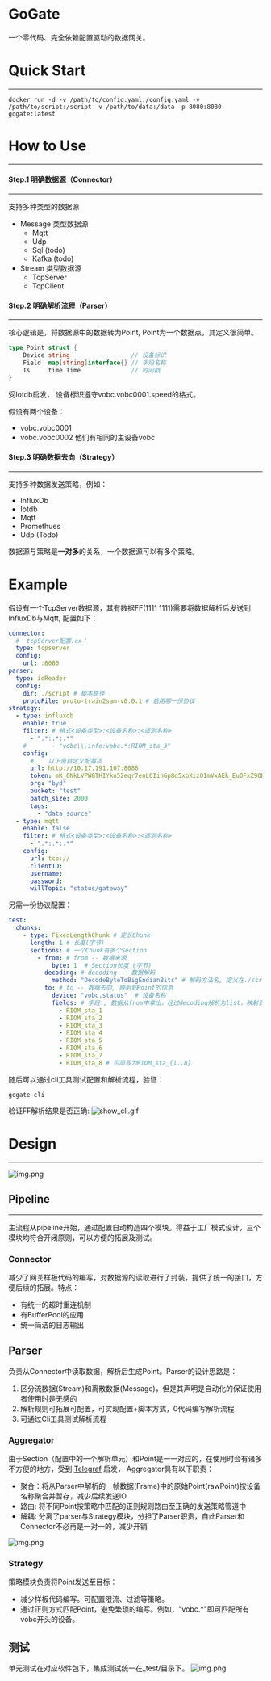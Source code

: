 # GoGate

一个零代码、完全依赖配置驱动的数据网关。


# Quick Start

---
```shell
docker run -d -v /path/to/config.yaml:/config.yaml -v /path/to/script:/script -v /path/to/data:/data -p 8080:8080 gogate:latest
```

# How to Use

---
#### Step.1 明确数据源（Connector）

---
支持多种类型的数据源
- Message 类型数据源
    - Mqtt
    - Udp
    - Sql (todo)
    - Kafka (todo)
- Stream 类型数据源
    - TcpServer
    - TcpClient
  
#### Step.2 明确解析流程（Parser）

---
核心逻辑是，将数据源中的数据转为Point, Point为一个数据点，其定义很简单。
```go
type Point struct {
    Device string                 // 设备标识
    Field  map[string]interface{} // 字段名称
    Ts     time.Time              // 时间戳
}
```
受Iotdb启发， 设备标识遵守vobc.vobc0001.speed的格式。

假设有两个设备：
- vobc.vobc0001
- vobc.vobc0002
他们有相同的主设备vobc
#### Step.3 明确数据去向（Strategy）

---
支持多种数据发送策略，例如：
- InfluxDb
- Iotdb
- Mqtt
- Promethues
- Udp (Todo)

数据源与策略是**一对多**的关系，一个数据源可以有多个策略。

# Example
假设有一个TcpServer数据源，其有数据FF(1111 1111)需要将数据解析后发送到InfluxDb与Mqtt, 配置如下：
```yaml
connector:
  #  tcpServer配置.ex：
  type: tcpserver
  config:
    url: :8080
parser:
  type: ioReader
  config:
    dir: ./script # 脚本路径
    protoFile: proto-train2sam-v0.0.1 # 启用哪一份协议
strategy:
  - type: influxdb
    enable: true
    filter: # 格式<设备类型>:<设备名称>:<遥测名称>
      - ".*:.*:.*"
    #       - "vobc\\.info:vobc.*:RIOM_sta_3"
    config:
      #    以下是自定义配置项
      url: http://10.17.191.107:8086
      token: mK_0NkLVPW8THIYkn52eqr7enL6IinGp8d5xbXizO1mVxAEk_EuOFxZ9OKWYcwVgi2XmogD6iPcO9KQ8ToVvtQ==
      org: "byd"
      bucket: "test"
      batch_size: 2000
      tags:
        - "data_source"
  - type: mqtt
    enable: false
    filter: # 格式<设备类型>:<设备名称>:<遥测名称>
      - ".*:.*:.*"
    config:
      url: tcp://
      clientID:
      username:
      password:
      willTopic: "status/gateway"
```
另需一份协议配置：
```yaml
test:
  chunks:
    - type: FixedLengthChunk # 定长Chunk
      length: 1 # 长度(字节)
      sections: # 一个Chunk有多个Section
        - from: # from -- 数据来源
            byte: 1  # Section长度 (字节)
          decoding: # decoding -- 数据解码
            method: "DecodeByteToBigEndianBits" # 解码方法名, 定义在./script下， 反射读取
          to: # to -- 数据去向, 映射到Point的信息
            device: "vobc.status"  # 设备名称
            fields: # 字段 , 数据从from中拿出，经过decoding解析为list，映射到fields中
              - RIOM_sta_1 
              - RIOM_sta_2
              - RIOM_sta_3
              - RIOM_sta_4
              - RIOM_sta_5
              - RIOM_sta_6
              - RIOM_sta_7
              - RIOM_sta_8 # 可简写为RIOM_sta_{1..8}
```

随后可以通过cli工具测试配置和解析流程，验证：
```shell
gogate-cli
```
验证FF解析结果是否正确: 
![show_cli.gif](_asset/show_cli.gif) 

# Design

---
![img.png](_asset/img_3.png)

## Pipeline

---
主流程从pipeline开始，通过配置自动构造四个模块。得益于工厂模式设计，三个模块均符合开闭原则，可以方便的拓展及测试。

### Connector

减少了网关样板代码的编写，对数据源的读取进行了封装，提供了统一的接口，方便后续的拓展。特点：

- 有统一的超时重连机制
- 有BufferPool的应用
- 统一简洁的日志输出

## Parser

负责从Connector中读取数据，解析后生成Point。Parser的设计思路是：
1. 区分流数据(Stream)和离散数据(Message)，但是其声明是自动化的保证使用者使用时是无感的
2. 解析规则可拓展可配置，可实现配置+脚本方式，0代码编写解析流程
3. 可通过Cli工具测试解析流程

### Aggregator

由于Section（配置中的一个解析单元）和Point是一一对应的，在使用时会有诸多不方便的地方，受到 [Telegraf](https://www.influxdata.com/time-series-platform/telegraf/) 启发， Aggregator具有以下职责：
  
- 聚合：将从Parser中解析的一帧数据(Frame)中的原始Point(rawPoint)按设备名称聚合并暂存，减少后续发送IO
- 路由: 将不同Point按策略中匹配的正则规则路由至正确的发送策略管道中
- 解耦: 分离了parser与Strategy模块，分担了Parser职责，自此Parser和Connector不必再是一对一的，减少开销

![img.png](_asset/img_4.png)

### Strategy

策略模块负责将Point发送至目标：

- 减少样板代码编写。可配置限流、过滤等策略。
- 通过正则方式匹配Point，避免繁琐的编写。例如，"vobc.*"即可匹配所有vobc开头的设备。



## 测试
单元测试在对应软件包下，集成测试统一在_test/目录下。
![img.png](_asset/img4.png)


